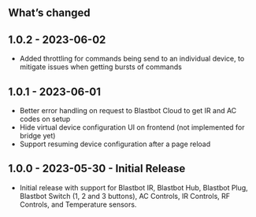 ## What’s changed

## 1.0.2 - 2023-06-02

- Added throttling for commands being send to an individual device, to mitigate issues when getting bursts of commands

## 1.0.1 - 2023-06-01

- Better error handling on request to Blastbot Cloud to get IR and AC codes on setup
- Hide virtual device configuration UI on frontend (not implemented for bridge yet)
- Support resuming device configuration after a page reload

## 1.0.0 - 2023-05-30 - Initial Release

- Initial release with support for Blastbot IR, Blastbot Hub, Blastbot Plug, Blastbot Switch (1, 2 and 3 buttons), AC Controls, IR Controls, RF Controls, and Temperature sensors.
